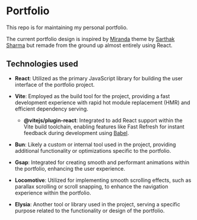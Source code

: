 # Portfolio
This repo is for maintaining my personal portfolio.

The current portfolio design is inspired by [Miranda](https://github.com/saarthack/Miranda) theme by [Sarthak Sharma](https://github.com/saarthack) but remade from the ground up almost entirely using React.

## Technologies used

- **React**: Utilized as the primary JavaScript library for building the user interface of the portfolio project.

- **Vite**: Employed as the build tool for the project, providing a fast development experience with rapid hot module replacement (HMR) and efficient dependency serving.
    - **@vitejs/plugin-react**: Integrated to add React support within the Vite build toolchain, enabling features like Fast Refresh for instant feedback during development using [Babel](https://babeljs.io/).

- **Bun**: Likely a custom or internal tool used in the project, providing additional functionality or optimizations specific to the portfolio.

- **Gsap**: Integrated for creating smooth and performant animations within the portfolio, enhancing the user experience.

- **Locomotive**: Utilized for implementing smooth scrolling effects, such as parallax scrolling or scroll snapping, to enhance the navigation experience within the portfolio.

- **Elysia**: Another tool or library used in the project, serving a specific purpose related to the functionality or design of the portfolio.

